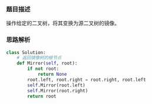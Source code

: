 ### 题目描述

操作给定的二叉树，将其变换为源二叉树的镜像。

### 思路解析

```python
class Solution:
    # 返回镜像树的根节点
    def Mirror(self, root):
        if not root:
            return None
        root.left, root.right = root.right, root.left
        self.Mirror(root.left)
        self.Mirror(root.right)
        return root

```
